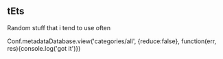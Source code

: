 
tEts
-----------------------------
Random stuff that i tend to use often

Conf.metadataDatabase.view('categories/all', {reduce:false}, function(err, res){console.log('got it')})
